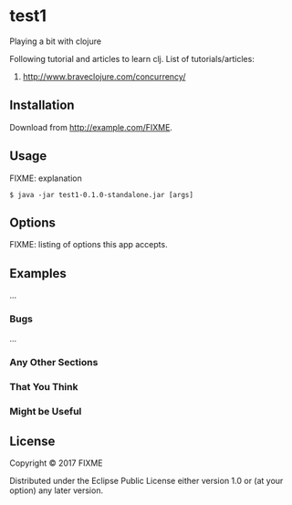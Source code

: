 # test1

Playing a bit with clojure

Following tutorial and articles to learn clj.
List of tutorials/articles:
1. http://www.braveclojure.com/concurrency/


## Installation

Download from http://example.com/FIXME.

## Usage

FIXME: explanation

    $ java -jar test1-0.1.0-standalone.jar [args]

## Options

FIXME: listing of options this app accepts.

## Examples

...

### Bugs

...

### Any Other Sections
### That You Think
### Might be Useful

## License

Copyright © 2017 FIXME

Distributed under the Eclipse Public License either version 1.0 or (at
your option) any later version.
